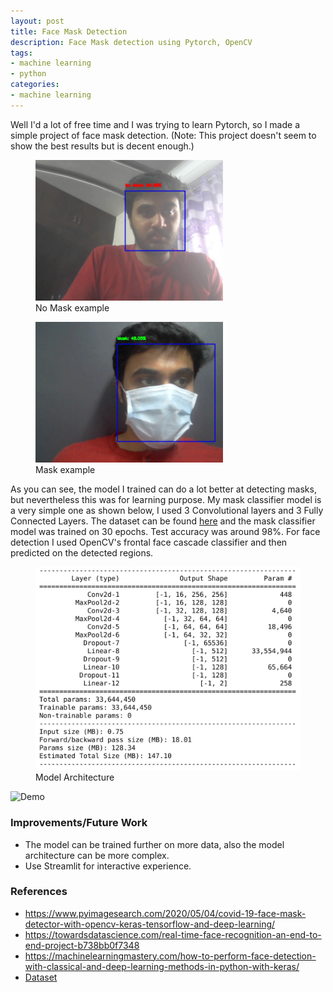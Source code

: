 ```yaml
---
layout: post
title: Face Mask Detection
description: Face Mask detection using Pytorch, OpenCV
tags:
- machine learning
- python
categories:
- machine learning
---
```


Well I'd a lot of free time and I was trying to learn Pytorch, so I made a simple project of face mask detection. (Note: This project doesn't seem to show the best results but is decent enough.)

<!--![No Mask screenshot](/assets/face_mask_detection/example_1.jpg)-->
<div class="image-row" markdown="1">
  <div class="image-column" markdown="1">
  <figure>
  <img src="/assets/face_mask_detection/example_1.jpg" alt="No Mask screenshot" width="300"/>
  <figcaption>No Mask example
  </figcaption>
  </figure>
  </div>
  <div class="image-column" markdown="1">
  <figure>
  <img src="/assets/face_mask_detection/example_2.jpg" alt="Mask screenshot" width="300"/>
  <figcaption>Mask example
  </figcaption>
  </figure>
  </div>
</div>

As you can see, the model I trained can do a lot better at detecting masks, but nevertheless this was for learning purpose. My mask classifier model is a very simple one as shown below,
I used 3 Convolutional layers and 3 Fully Connected Layers. The dataset can be found [here](https://github.com/chandrikadeb7/Face-Mask-Detection) and the mask classifier model was
trained on 30 epochs. Test accuracy was around 98%. For face detection I used OpenCV's frontal face cascade classifier and then predicted on the detected regions.

<figure>
  <img src="/assets/face_mask_detection/model_summary.jpg" alt="Model Summary" width="500"/>
  <figcaption> Model Architecture
  </figcaption>
</figure>

<!--<iframe width="640" height="480" src="/assets/face_mask_detection/filename.avi" frameborder="0" allowfullscreen></iframe>-->
![Demo](/assets/face_mask_detection/demo.gif)

### Improvements/Future Work
- The model can be trained further on more data, also the model architecture can be more complex.
- Use Streamlit for interactive experience.

### References
- <https://www.pyimagesearch.com/2020/05/04/covid-19-face-mask-detector-with-opencv-keras-tensorflow-and-deep-learning/>
- <https://towardsdatascience.com/real-time-face-recognition-an-end-to-end-project-b738bb0f7348>
- <https://machinelearningmastery.com/how-to-perform-face-detection-with-classical-and-deep-learning-methods-in-python-with-keras/>
- [Dataset](https://drive.google.com/drive/folders/1XDte2DL2Mf_hw4NsmGst7QtYoU7sMBVG)
